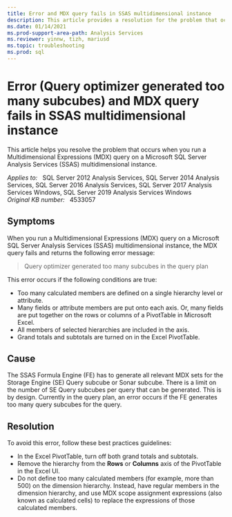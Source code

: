 ```yaml
---
title: Error and MDX query fails in SSAS multidimensional instance
description: This article provides a resolution for the problem that occurs when you run a Multidimensional Expressions (MDX) query on a Microsoft SQL Server Analysis Services (SSAS) multidimensional instance.
ms.date: 01/14/2021
ms.prod-support-area-path: Analysis Services
ms.reviewer: yinnw, tizh, mariusd
ms.topic: troubleshooting
ms.prod: sql 
---
```

# Error (Query optimizer generated too many subcubes) and MDX query fails in SSAS multidimensional instance

This article helps you resolve the problem that occurs when you run a Multidimensional Expressions (MDX) query on a Microsoft SQL Server Analysis Services (SSAS) multidimensional instance.

_Applies to:_ &nbsp; SQL Server 2012 Analysis Services, SQL Server 2014 Analysis Services, SQL Server 2016 Analysis Services, SQL Server 2017 Analysis Services Windows, SQL Server 2019 Analysis Services Windows  
_Original KB number:_ &nbsp; 4533057

## Symptoms

When you run a Multidimensional Expressions (MDX) query on a Microsoft SQL Server Analysis Services (SSAS) multidimensional instance, the MDX query fails and returns the following error message:

> Query optimizer generated too many subcubes in the query plan

This error occurs if the following conditions are true:

- Too many calculated members are defined on a single hierarchy level or attribute.
- Many fields or attribute members are put onto each axis. Or, many fields are put together on the rows or columns of a PivotTable in Microsoft Excel.
- All members of selected hierarchies are included in the axis.
- Grand totals and subtotals are turned on in the Excel PivotTable.

## Cause

The SSAS Formula Engine (FE) has to generate all relevant MDX sets for the Storage Engine (SE) Query subcube or Sonar subcube. There is a limit on the number of SE Query subcubes per query that can be generated. This is by design. Currently in the query plan, an error occurs if the FE generates too many query subcubes for the query.

## Resolution

To avoid this error, follow these best practices guidelines:

- In the Excel PivotTable, turn off both grand totals and subtotals.
- Remove the hierarchy from the **Rows** or **Columns** axis of the PivotTable in the Excel UI.
- Do not define too many calculated members (for example, more than 500) on the dimension hierarchy. Instead, have regular members in the dimension hierarchy, and use MDX scope assignment expressions (also known as calculated cells) to replace the expressions of those calculated members.
